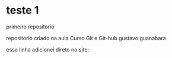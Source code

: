 # teste 1
 primeiro repositorio

repositorio criado na aula
 Curso Git e Git-hub gustavo guanabara

essa linha adicionei direto no site: 
